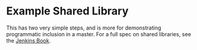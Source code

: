 # Example Shared Library

This has two very simple steps, and is more for demonstrating programmatic inclusion in a master. For a full spec on shared libraries, see the [Jenkins Book](https://www.jenkins.io/doc/book/pipeline/shared-libraries).
